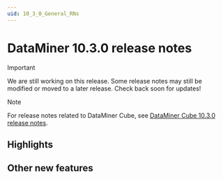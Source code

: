 ```yaml
---
uid: 10_3_0_General_RNs
---
```


# DataMiner 10.3.0 release notes

> [!IMPORTANT]
> We are still working on this release. Some release notes may still be modified or moved to a later release. Check back soon for updates!

> [!NOTE]
> For release notes related to DataMiner Cube, see [DataMiner Cube 10.3.0 release notes](xref:10_3_0_Cube_RNs).

## Highlights

## Other new features
